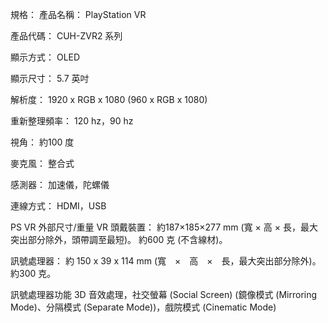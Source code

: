 規格：
產品名稱： PlayStation VR

產品代碼： CUH-ZVR2 系列

顯示方式： OLED

顯示尺寸： 5.7 英吋

解析度： 1920 x RGB x 1080 (960 x RGB x 1080)

重新整理頻率： 120 hz，90 hz

視角： 約100 度

麥克風： 整合式

感測器： 加速儀，陀螺儀

連線方式： HDMI，USB

PS VR
外部尺寸/重量
VR 頭戴裝置： 約187×185×277 mm (寬 × 高 × 長，最大突出部分除外，頭帶調至最短)。 約600 克 (不含線材)。

訊號處理器： 約 150 x 39 x 114 mm (寬　×　高　×　長，最大突出部分除外)。 約300 克。

訊號處理器功能
3D 音效處理，社交螢幕 (Social Screen) (鏡像模式 (Mirroring Mode)、分隔模式 (Separate Mode))，戲院模式 (Cinematic Mode)